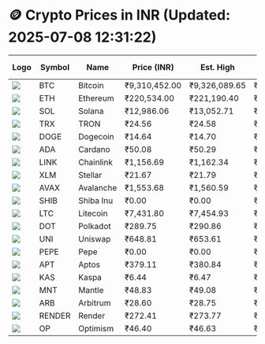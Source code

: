 # 🪙 Crypto Prices in INR (Updated: 2025-07-08 12:31:22)

| Logo | Symbol | Name       | Price (INR) | Est. High | Est. Low | Gross Profit | Fees | Net Profit | ROI % |
|------|--------|------------|-------------|-----------|----------|---------------|------|-------------|--------|
| ![](https://coin-images.coingecko.com/coins/images/1/large/bitcoin.png?1696501400) | BTC    | Bitcoin    | ₹9,310,452.00 | ₹9,326,089.65 | ₹9,294,814.35 | ₹336.48 | ₹200.00 | ₹136.48 | 0.14% |
| ![](https://coin-images.coingecko.com/coins/images/279/large/ethereum.png?1696501628) | ETH    | Ethereum   | ₹220,534.00 | ₹221,190.40 | ₹219,877.60 | ₹597.06 | ₹200.00 | ₹397.06 | 0.40% |
| ![](https://coin-images.coingecko.com/coins/images/4128/large/solana.png?1718769756) | SOL    | Solana     | ₹12,986.06 | ₹13,052.71 | ₹12,919.41 | ₹1,031.80 | ₹200.00 | ₹831.80 | 0.83% |
| ![](https://coin-images.coingecko.com/coins/images/1094/large/tron-logo.png?1696502193) | TRX    | TRON       | ₹24.56 | ₹24.58 | ₹24.54 | ₹183.39 | ₹200.00 | ₹-16.61 | -0.02% |
| ![](https://coin-images.coingecko.com/coins/images/5/large/dogecoin.png?1696501409) | DOGE   | Dogecoin   | ₹14.64 | ₹14.70 | ₹14.58 | ₹885.05 | ₹200.00 | ₹685.05 | 0.69% |
| ![](https://coin-images.coingecko.com/coins/images/975/large/cardano.png?1696502090) | ADA    | Cardano    | ₹50.08 | ₹50.29 | ₹49.87 | ₹848.23 | ₹200.00 | ₹648.23 | 0.65% |
| ![](https://coin-images.coingecko.com/coins/images/877/large/chainlink-new-logo.png?1696502009) | LINK   | Chainlink  | ₹1,156.69 | ₹1,162.34 | ₹1,151.04 | ₹982.33 | ₹200.00 | ₹782.33 | 0.78% |
| ![](https://coin-images.coingecko.com/coins/images/100/large/fmpFRHHQ_400x400.jpg?1735231350) | XLM    | Stellar    | ₹21.67 | ₹21.79 | ₹21.55 | ₹1,127.69 | ₹200.00 | ₹927.69 | 0.93% |
| ![](https://coin-images.coingecko.com/coins/images/12559/large/Avalanche_Circle_RedWhite_Trans.png?1696512369) | AVAX   | Avalanche  | ₹1,553.68 | ₹1,560.59 | ₹1,546.77 | ₹893.54 | ₹200.00 | ₹693.54 | 0.69% |
| ![](https://coin-images.coingecko.com/coins/images/11939/large/shiba.png?1696511800) | SHIB   | Shiba Inu  | ₹0.00 | ₹0.00 | ₹0.00 | ₹1,005.41 | ₹200.00 | ₹805.41 | 0.81% |
| ![](https://coin-images.coingecko.com/coins/images/2/large/litecoin.png?1696501400) | LTC    | Litecoin   | ₹7,431.80 | ₹7,454.93 | ₹7,408.67 | ₹624.40 | ₹200.00 | ₹424.40 | 0.42% |
| ![](https://coin-images.coingecko.com/coins/images/12171/large/polkadot.png?1696512008) | DOT    | Polkadot   | ₹289.75 | ₹290.86 | ₹288.64 | ₹771.21 | ₹200.00 | ₹571.21 | 0.57% |
| ![](https://coin-images.coingecko.com/coins/images/12504/large/uniswap-logo.png?1720676669) | UNI    | Uniswap    | ₹648.81 | ₹653.61 | ₹644.01 | ₹1,491.60 | ₹200.00 | ₹1,291.60 | 1.29% |
| ![](https://coin-images.coingecko.com/coins/images/29850/large/pepe-token.jpeg?1696528776) | PEPE   | Pepe       | ₹0.00 | ₹0.00 | ₹0.00 | ₹1,049.37 | ₹200.00 | ₹849.37 | 0.85% |
| ![](https://coin-images.coingecko.com/coins/images/26455/large/aptos_round.png?1696525528) | APT    | Aptos      | ₹379.11 | ₹380.84 | ₹377.38 | ₹914.98 | ₹200.00 | ₹714.98 | 0.71% |
| ![](https://coin-images.coingecko.com/coins/images/25751/large/kaspa-icon-exchanges.png?1696524837) | KAS    | Kaspa      | ₹6.44 | ₹6.47 | ₹6.41 | ₹936.04 | ₹200.00 | ₹736.04 | 0.74% |
| ![](https://coin-images.coingecko.com/coins/images/30980/large/Mantle-Logo-mark.png?1739213200) | MNT    | Mantle     | ₹48.83 | ₹49.08 | ₹48.58 | ₹1,037.51 | ₹200.00 | ₹837.51 | 0.84% |
| ![](https://coin-images.coingecko.com/coins/images/16547/large/arb.jpg?1721358242) | ARB    | Arbitrum   | ₹28.60 | ₹28.75 | ₹28.45 | ₹1,054.48 | ₹200.00 | ₹854.48 | 0.85% |
| ![](https://coin-images.coingecko.com/coins/images/11636/large/rndr.png?1696511529) | RENDER | Render     | ₹272.41 | ₹273.77 | ₹271.05 | ₹1,003.88 | ₹200.00 | ₹803.88 | 0.80% |
| ![](https://coin-images.coingecko.com/coins/images/25244/large/Optimism.png?1696524385) | OP     | Optimism   | ₹46.40 | ₹46.63 | ₹46.17 | ₹1,007.20 | ₹200.00 | ₹807.20 | 0.81% |
